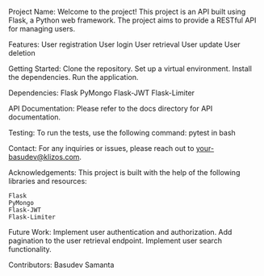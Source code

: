 Project Name:
    Welcome to the project! This project is an API built using Flask, a Python web framework. The project aims to provide a RESTful API for managing users.

Features:
    User registration
    User login
    User retrieval
    User update
    User deletion

Getting Started:
    Clone the repository.
    Set up a virtual environment.
    Install the dependencies.
    Run the application.

Dependencies:
    Flask
    PyMongo
    Flask-JWT
    Flask-Limiter

API Documentation:
    Please refer to the docs directory for API documentation.

Testing:
    To run the tests, use the following command: pytest in bash


Contact:
For any inquiries or issues, please reach out to your-basudev@klizos.com.

Acknowledgements:
    This project is built with the help of the following libraries and resources:

    Flask
    PyMongo
    Flask-JWT
    Flask-Limiter

Future Work:
    Implement user authentication and authorization.
    Add pagination to the user retrieval endpoint.
    Implement user search functionality.

Contributors:
Basudev Samanta